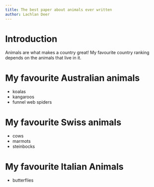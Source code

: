 ```yaml
---
title: The best paper about animals ever written
author: Lachlan Deer
---
```


# Introduction

Animals are what makes a country great!
My favourite country ranking depends on the animals that live in it.

# My favourite Australian animals

* koalas
* kangaroos
* funnel web spiders

# My favourite Swiss animals

* cows
* marmots
* steinbocks

# My favourite Italian Animals

* butterflies
